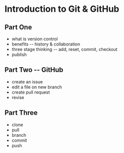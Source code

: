 # Introduction to Git & GitHub

## Part One
* what is version control
* benefits -- history & collaboration
* three stage thinking -- add, reset, commit, checkout
* publish

## Part Two -- GitHub
* create an issue
* edit a file on new branch
* create pull request
* revise

## Part Three
* clone
* pull
* branch
* commit
* push
